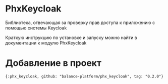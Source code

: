 # PhxKeycloak

Библиотека, отвечающая за проверку прав доступа к приложению с помощью системы Keycloak

Краткую инструкцию по установке и запуску можно найти в документации к модулю PhxKeycloak

# Добавление в проект

```
{:phx_keycloak, github: "balance-platform/phx_keycloak", tag: "0.2.0"}
```
